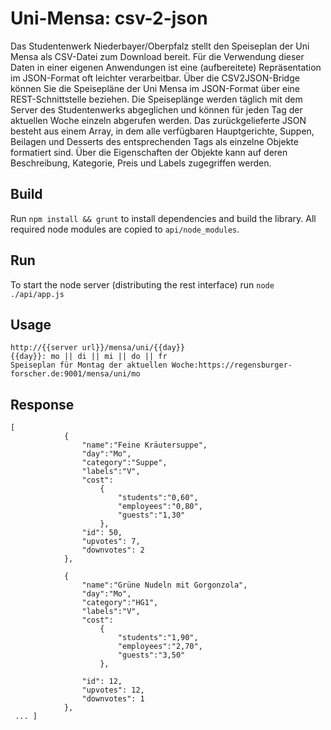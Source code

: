 # Uni-Mensa: csv-2-json

Das Studentenwerk Niederbayer/Oberpfalz stellt den Speiseplan der Uni Mensa als CSV-Datei zum Download bereit. Für die Verwendung dieser Daten in einer eigenen Anwendungen ist eine (aufbereitete) Repräsentation im JSON-Format oft leichter verarbeitbar. Über die CSV2JSON-Bridge können Sie die Speisepläne der Uni Mensa im JSON-Format über eine REST-Schnittstelle beziehen. Die Speiseplänge werden täglich mit dem Server des Studentenwerks abgeglichen und können für jeden Tag der aktuellen Woche einzeln abgerufen werden. Das zurückgelieferte JSON besteht aus einem Array, in dem alle verfügbaren Hauptgerichte, Suppen, Beilagen und Desserts des entsprechenden Tags als einzelne Objekte formatiert sind. Über die Eigenschaften der Objekte kann auf deren Beschreibung, Kategorie, Preis und Labels zugegriffen werden.

## Build

Run `npm install && grunt` to install dependencies and build the library. All required node modules are copied to `api/node_modules`.

## Run

To start the node server (distributing the rest interface) run `node ./api/app.js`

## Usage
```
http://{{server url}}/mensa/uni/{{day}}
{{day}}: mo || di || mi || do || fr
Speiseplan für Montag der aktuellen Woche:https://regensburger-forscher.de:9001/mensa/uni/mo
```

## Response
```
[
            {
                "name":"Feine Kräutersuppe",
                "day":"Mo",
                "category":"Suppe",
                "labels":"V",
                "cost":
                    {
                        "students":"0,60",
                        "employees":"0,80",
                        "guests":"1,30"
                    },
                "id": 50,
                "upvotes": 7,
                "downvotes": 2
            },

            {
                "name":"Grüne Nudeln mit Gorgonzola",
                "day":"Mo",
                "category":"HG1",
                "labels":"V",
                "cost":
                    {
                        "students":"1,90",
                        "employees":"2,70",
                        "guests":"3,50"
                    },

                "id": 12,
                "upvotes": 12,
                "downvotes": 1
            },
 ... ]

```
